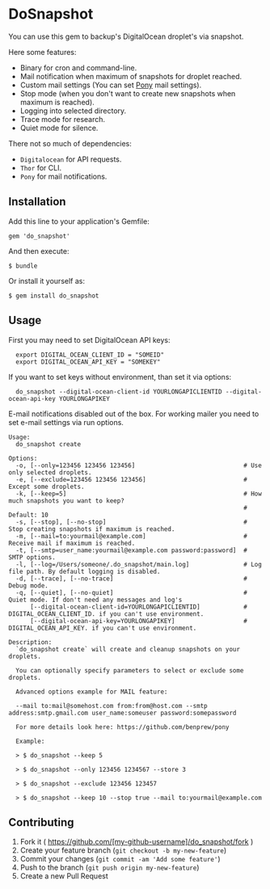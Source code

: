 # DoSnapshot

You can use this gem to backup's DigitalOcean droplet's via snapshot.

Here some features:

- Binary for cron and command-line.
- Mail notification when maximum of snapshots for droplet reached.
- Custom mail settings (You can set [Pony](https://github.com/benprew/pony) mail settings).
- Stop mode (when you don't want to create new snapshots when maximum is reached).
- Logging into selected directory.
- Trace mode for research.
- Quiet mode for silence.

There not so much of dependencies:

- `Digitalocean` for API requests.
- `Thor` for CLI.
- `Pony` for mail notifications.

## Installation

Add this line to your application's Gemfile:

    gem 'do_snapshot'

And then execute:

    $ bundle

Or install it yourself as:

    $ gem install do_snapshot

## Usage

First you may need to set DigitalOcean API keys:
 
```shell
  export DIGITAL_OCEAN_CLIENT_ID = "SOMEID"
  export DIGITAL_OCEAN_API_KEY = "SOMEKEY"
``` 
If you want to set keys without environment, than set it via options:

```shell
  do_snapshot --digital-ocean-client-id YOURLONGAPICLIENTID --digital-ocean-api-key YOURLONGAPIKEY
```

E-mail notifications disabled out of the box. 
For working mailer you need to set e-mail settings via run options.

```shell
Usage:
  do_snapshot create

Options:
  -o, [--only=123456 123456 123456]                              # Use only selected droplets.
  -e, [--exclude=123456 123456 123456]                           # Except some droplets.
  -k, [--keep=5]                                                 # How much snapshots you want to keep?
                                                                 # Default: 10
  -s, [--stop], [--no-stop]                                      # Stop creating snapshots if maximum is reached.
  -m, [--mail=to:yourmail@example.com]                           # Receive mail if maximum is reached.
  -t, [--smtp=user_name:yourmail@example.com password:password]  # SMTP options.
  -l, [--log=/Users/someone/.do_snapshot/main.log]               # Log file path. By default logging is disabled.
  -d, [--trace], [--no-trace]                                    # Debug mode.
  -q, [--quiet], [--no-quiet]                                    # Quiet mode. If don't need any messages and log's
      [--digital-ocean-client-id=YOURLONGAPICLIENTID]            # DIGITAL_OCEAN_CLIENT_ID. if you can't use environment.
      [--digital-ocean-api-key=YOURLONGAPIKEY]                   # DIGITAL_OCEAN_API_KEY. if you can't use environment.

Description:
  `do_snapshot create` will create and cleanup snapshots on your droplets.

  You can optionally specify parameters to select or exclude some droplets.

  Advanced options example for MAIL feature:

  --mail to:mail@somehost.com from:from@host.com --smtp address:smtp.gmail.com user_name:someuser password:somepassword

  For more details look here: https://github.com/benprew/pony

  Example:

  > $ do_snapshot --keep 5

  > $ do_snapshot --only 123456 1234567 --store 3

  > $ do_snapshot --exclude 123456 123457

  > $ do_snapshot --keep 10 --stop true --mail to:yourmail@example.com
```

## Contributing

1. Fork it ( https://github.com/[my-github-username]/do_snapshot/fork )
2. Create your feature branch (`git checkout -b my-new-feature`)
3. Commit your changes (`git commit -am 'Add some feature'`)
4. Push to the branch (`git push origin my-new-feature`)
5. Create a new Pull Request
